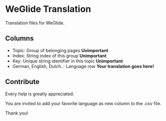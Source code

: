# WeGlide Translation
Translation files for WeGlide.

## Columns

* Topic: Group of belonging pages **Unimportant**
* Index: String index of this group **Unimportant**
* Key: Unique string identifier in this topic **Unimportant**
* German, English, Dutch..: Language row **Your translation goes here!**

## Contribute
Every help is greatly appreciated.

You are invited to add your favorite language as new column to the .csv file.

Thank you!

